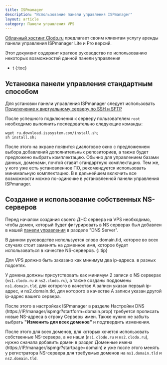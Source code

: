 ```yaml
---
title: ISPmanager
description: "Использование панели управления ISPmanager"
layout: article
category: Панели управления VPS
---
```



[Облачный хостинг Clodo.ru][1] предлагает своим клиентам услугу аренды панели управления ISPmanager Lite и Pro версий.

Этот документ содержит краткое руководство по использованию некоторых возможностей данной панели управления


* t
{:toc}


## Установка панели управления стандартным способом

Для установки панели управления ISPmanager следует использовать [Подключение к виртуальному серверу по SSH и SFTP][2]

После успешного подключения к серверу пользователем `root` необходимо выполнить последовательно следующие команды:

	wget ru.download.ispsystem.com/install.sh;
	sh install.sh;

После этого на экране появится диалоговое окно с предложением выбора добавлений дополнительных репозиториев, а также будет предложено выбрать комплектацию. Обычно для управлением базами данных, доменами, почтой ставят стандартную комплектацию. Тем же, у кого уже есть установленное ПО, рекомендуется использовать минимальную комплектацию. В в дальнейшем включить все возможности можно по-одиночке в установленной панели управления ISPmanager.


## Создание и использование собственных NS-серверов

Перед началом создания своего ДНС сервера на VPS необходимо, чтобы домен, который будет фигурировать в NS серверах был добавлен в нашей [панели управления][3] в разделе "DNS Server".

В данном руководстве используется слово domain.tld, которое во всех случаях стоит заменять на доменное имя, которое будет использоваться в качестве NS-серверов.
{:.tip}

Для VPS должно быть заказано как минимум два ip-адреса. в разных подсетях.

У домена должны присутствовать как минимум 2 записи о NS серверах (`ns1.clodo.ru` и `ns2.clodo.ru`), а также созданы поддомены `ns1.domain.tld`, для которого в качестве A записи указан первый ip-адрес, и ns2.domain.tld, для которого в качестве A записи указан другой ip-адрес вашего сервера.

После этого в настройках ISPmanager в разделе Настройки DNS (https://IP/manager/ispmgr?startform=domain.prop) требуется прописать новые NS-адреса в строку Серверы имен. Также нужно не забыть выбрать **"Изменить для всех доменов"** и подтвердить изменения.

После этого для всех доменов, для которых хочется использовать собственные NS-сервера, а не наши (`ns1.clodo.ru` и `ns2.clodo.ru`), нужно сначала добавить домен в раздел Доменные имена (https://IP/manager/ispmgr?startpage=domain) и уже после этого менять у регистратора NS-сервера для требуемых доменов на `ns1.domain.tld` и `ns2.domain.tld`.


  [1]: http://clodo.ru "Облачный хостинг Clodo"
  [2]: /getting-started/connect-via-ftp.html "Подключение к серверу по SSH"
  [3]: https://panel.clodo.ru "Панель управления Clodo.ru"
